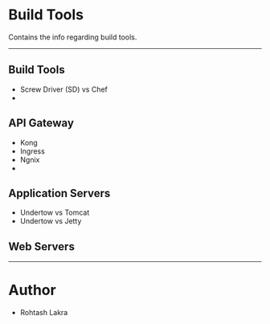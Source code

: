 # Build Tools

Contains the info regarding build tools.

--- 

## Build Tools

- Screw Driver (SD) vs Chef
- 


## API Gateway

- Kong
- Ingress
- Ngnix
- 

## Application Servers

- Undertow vs Tomcat
- Undertow vs Jetty




## Web Servers



---

# Author
- Rohtash Lakra
